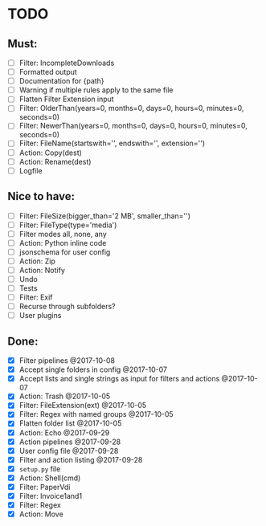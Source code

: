 # TODO

## Must:

- [ ] Filter: IncompleteDownloads
- [ ] Formatted output
- [ ] Documentation for {path}
- [ ] Warning if multiple rules apply to the same file
- [ ] Flatten Filter Extension input
- [ ] Filter: OlderThan(years=0, months=0, days=0, hours=0, minutes=0, seconds=0)
- [ ] Filter: NewerThan(years=0, months=0, days=0, hours=0, minutes=0, seconds=0)
- [ ] Filter: FileName(startswith='', endswith='', extension='')
- [ ] Action: Copy(dest)
- [ ] Action: Rename(dest)
- [ ] Logfile

## Nice to have:

- [ ] Filter: FileSize(bigger_than='2 MB', smaller_than='')
- [ ] Filter: FileType(type='media')
- [ ] Filter modes all, none, any
- [ ] Action: Python inline code
- [ ] jsonschema for user config
- [ ] Action: Zip
- [ ] Action: Notify
- [ ] Undo
- [ ] Tests
- [ ] Filter: Exif
- [ ] Recurse through subfolders?
- [ ] User plugins

## Done:

- [x] Filter pipelines @2017-10-08
- [x] Accept single folders in config @2017-10-07
- [x] Accept lists and single strings as input for filters and actions @2017-10-07
- [x] Action: Trash @2017-10-05
- [x] Filter: FileExtension(ext) @2017-10-05
- [x] Filter: Regex with named groups @2017-10-05
- [x] Flatten folder list @2017-10-05
- [x] Action: Echo @2017-09-29
- [x] Action pipelines @2017-09-28
- [x] User config file @2017-09-28
- [x] Filter and action listing @2017-09-28
- [x] `setup.py` file
- [x] Action: Shell(cmd)
- [x] Filter: PaperVdi
- [x] Filter: Invoice1and1
- [x] Filter: Regex
- [x] Action: Move
